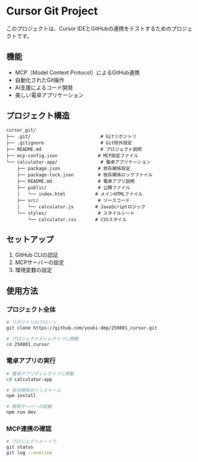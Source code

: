 # Cursor Git Project

このプロジェクトは、Cursor IDEとGitHubの連携をテストするためのプロジェクトです。

## 機能
- MCP（Model Context Protocol）によるGitHub連携
- 自動化されたGit操作
- AI支援によるコード開発
- 美しい電卓アプリケーション

## プロジェクト構造

```
cursor_git/
├── .git/                          # Gitリポジトリ
├── .gitignore                     # Git除外設定
├── README.md                      # プロジェクト説明
├── mcp-config.json               # MCP設定ファイル
└── calculator-app/                # 電卓アプリケーション
    ├── package.json              # 依存関係設定
    ├── package-lock.json         # 依存関係ロックファイル
    ├── README.md                 # 電卓アプリ説明
    ├── public/                   # 公開ファイル
    │   └── index.html           # メインHTMLファイル
    ├── src/                      # ソースコード
    │   └── calculator.js        # JavaScriptロジック
    └── styles/                   # スタイルシート
        └── calculator.css       # CSSスタイル
```

## セットアップ
1. GitHub CLIの認証
2. MCPサーバーの設定
3. 環境変数の設定

## 使用方法

### プロジェクト全体
```bash
# リポジトリのクローン
git clone https://github.com/youki-dmp/250801_cursor.git

# プロジェクトディレクトリに移動
cd 250801_cursor
```

### 電卓アプリの実行
```bash
# 電卓アプリディレクトリに移動
cd calculator-app

# 依存関係のインストール
npm install

# 開発サーバーの起動
npm run dev
```

### MCP連携の確認
```bash
# プロジェクトルートで
git status
git log --oneline
``` 